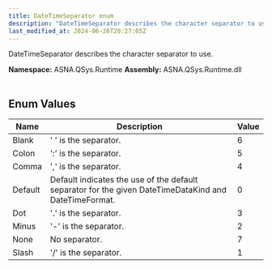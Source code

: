 ```yaml
---
title: DateTimeSeparator enum
description: "DateTimeSeparator describes the character separator to use. "
last_modified_at: 2024-06-26T20:27:05Z
---
```


DateTimeSeparator describes the character separator to use.

**Namespace:** ASNA.QSys.Runtime
**Assembly:** ASNA.QSys.Runtime.dll
<br>
<br>

## Enum Values

| Name | Description | Value
| --- | --- | --- 
| Blank | ' ' is the separator. | 6 |
| Colon | ':' is the separator. | 5 |
| Comma | ',' is the separator. | 4 |
| Default | Default indicates the use of the default separator for the given DateTimeDataKind and DateTimeFormat. | 0 |
| Dot | '.' is the separator. | 3 |
| Minus | '-' is the separator. | 2 |
| None | No separator. | 7 |
| Slash | '/' is the separator. | 1 |
